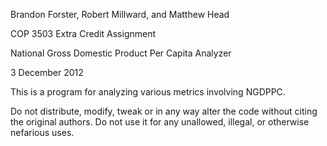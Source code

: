   Brandon Forster, Robert Millward, and Matthew Head

COP 3503 Extra Credit Assignment

National Gross Domestic Product Per Capita Analyzer

3 December 2012

This is a program for analyzing various metrics involving NGDPPC.

Do not distribute, modify, tweak or in any way alter the code without citing the original authors. Do not use it for any unallowed, illegal, or otherwise nefarious uses.